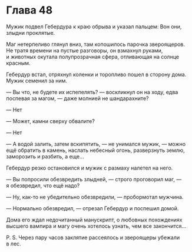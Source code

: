 # Глава 48

Мужик подвел Гебердура к краю обрыва и указал пальцем: Вон они, злыдни проклятые.

Маг нетерпеливо глянул вниз, там копошилось парочка звероящеров. Не тратя времени на пустые разговоры, он взмахнул руками, и животных окутала полупрозрачная сфера, отливающая на солнце красным. 

Гебердур встал, отряхнул коленки и торопливо пошел в сторону дома. Мужик семенил за ним.

— Вы что, не будете их испепелять? — воскликнул он на ходу, едва поспевая за магом, — даже молнией не шандарахните?

— Нет

— Может, камни сверху обвалите?

— Нет

— А водой залить, затем вскипятить, — не унимался мужик, — можно ещё обратить в камень, наслать небесный огонь, разверзнуть землю, заморозить и разбить, а еще...

Гебердур резко остановился и мужик с размаху налетел на него.

— Вы попросили обезвредить злыдней, — строго проговорил маг, — я обезвредил, что ещё надо?

— Ну, как-то не убедительно обезвредили, — пробормотал мужчина.

— Нормально обезвредил, — отрезал Гебердур и поспешил домой.

Дома его ждал недочитанный манускрипт, о любовных похождениях высшего вампира и магу очень хотелось узнать, чем все закончится...

P. S. Через пару часов заклятие рассеялось и звероящеры убежали в лес.


